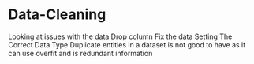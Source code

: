 # Data-Cleaning
Looking at issues with the data
 Drop column
 Fix the data 
 Setting The Correct Data Type
 Duplicate entities in a dataset is not good to have as it can use overfit and is redundant information
